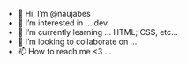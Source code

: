 - 👋 Hi, I’m @naujabes
- 👀 I’m interested in ... dev
- 🌱 I’m currently learning ... HTML; CSS, etc...
- 💞️ I’m looking to collaborate on ...
- 📫 How to reach me <3 ...

<!---
naujabes/naujabes is a ✨ special ✨ repository because its `README.md` (this file) appears on your GitHub profile.
You can click the Preview link to take a look at your changes.
--->
